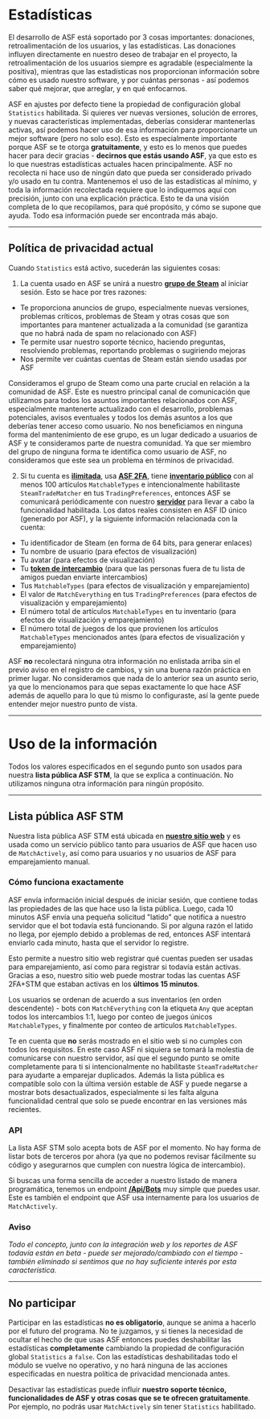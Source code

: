 # Estadísticas

El desarrollo de ASF está soportado por 3 cosas importantes: donaciones, retroalimentación de los usuarios, y las estadísticas. Las donaciones influyen directamente en nuestro deseo de trabajar en el proyecto, la retroalimentación de los usuarios siempre es agradable (especialmente la positiva), mientras que las estadísticas nos proporcionan información sobre cómo es usado nuestro software, y por cuántas personas - así podemos saber qué mejorar, que arreglar, y en qué enfocarnos.

ASF en ajustes por defecto tiene la propiedad de configuración global `Statistics` habilitada. Si quieres ver nuevas versiones, solución de errores, y nuevas características implementadas, deberías considerar mantenerlas activas, así podemos hacer uso de esa información para proporcionarte un mejor software (pero no solo eso). Esto es especialmente importante porque ASF se te otorga **gratuitamente**, y esto es lo menos que puedes hacer para decir gracias - **decirnos que estás usando ASF**, ya que esto es lo que nuestras estadísticas actuales hacen principalmente. ASF no recolecta ni hace uso de ningún dato que pueda ser considerado privado y/o usado en tu contra. Mantenemos el uso de las estadísticas al mínimo, y toda la información recolectada requiere que lo indiquemos aquí con precisión, junto con una explicación práctica. Esto te da una visión completa de lo que recopilamos, para qué propósito, y cómo se supone que ayuda. Todo esa información puede ser encontrada más abajo.

* * *

## Política de privacidad actual

Cuando `Statistics` está activo, sucederán las siguientes cosas:

1. La cuenta usado en ASF se unirá a nuestro **[grupo de Steam](https://steamcommunity.com/gid/103582791440160998)** al iniciar sesión. Esto se hace por tres razones:

* Te proporciona anuncios de grupo, especialmente nuevas versiones, problemas críticos, problemas de Steam y otras cosas que son importantes para mantener actualizada a la comunidad (se garantiza que no habrá nada de spam no relacionado con ASF) 
* Te permite usar nuestro soporte técnico, haciendo preguntas, resolviendo problemas, reportando problemas o sugiriendo mejoras
* Nos permite ver cuántas cuentas de Steam están siendo usadas por ASF

Consideramos el grupo de Steam como una parte crucial en relación a la comunidad de ASF. Este es nuestro principal canal de comunicación que utilizamos para todos los asuntos importantes relacionados con ASF, especialmente mantenerte actualizado con el desarrollo, problemas potenciales, avisos eventuales y todos los demás asuntos a los que deberías tener acceso como usuario. No nos beneficiamos en ninguna forma del mantenimiento de ese grupo, es un lugar dedicado a usuarios de ASF y te consideramos parte de nuestra comunidad. Ya que ser miembro del grupo de ninguna forma te identifica como usuario de ASF, no consideramos que este sea un problema en términos de privacidad.

2. Si tu cuenta es **[ilimitada](https://support.steampowered.com/kb_article.php?ref=3330-IAGK-7663&l=spanish)**, usa **[ASF 2FA](https://github.com/JustArchiNET/ArchiSteamFarm/wiki/Two-factor-authentication-es-es#asf-2fa)**, tiene **[inventario público](https://steamcommunity.com/my/edit/settings)** con al menos 100 artículos `MatchableTypes` e intencionalmente habilitaste `SteamTradeMatcher` en tus `TradingPreferences`, entonces ASF se comunicará periódicamente con nuestro **[servidor](https://asf.justarchi.net)** para llevar a cabo la funcionalidad habilitada. Los datos reales consisten en ASF ID único (generado por ASF), y la siguiente información relacionada con la cuenta:

* Tu identificador de Steam (en forma de 64 bits, para generar enlaces)
* Tu nombre de usuario (para efectos de visualización)
* Tu avatar (para efectos de visualización)
* Tu **[token de intercambio](https://steamcommunity.com/my/tradeoffers/privacy)** (para que las personas fuera de tu lista de amigos puedan enviarte intercambios)
* Tus `MatchableTypes` (para efectos de visualización y emparejamiento)
* El valor de `MatchEverything` en tus `TradingPreferences` (para efectos de visualización y emparejamiento)
* El número total de artículos `MatchableTypes` en tu inventario (para efectos de visualización y emparejamiento)
* El número total de juegos de los que provienen los artículos `MatchableTypes` mencionados antes (para efectos de visualización y emparejamiento)

ASF **no** recolectará ninguna otra información no enlistada arriba sin el previo aviso en el registro de cambios, y sin una buena razón práctica en primer lugar. No consideramos que nada de lo anterior sea un asunto serio, ya que lo mencionamos para que sepas exactamente lo que hace ASF además de aquello para lo que tú mismo lo configuraste, así la gente puede entender mejor nuestro punto de vista.

* * *

# Uso de la información

Todos los valores especificados en el segundo punto son usados para nuestra **lista pública ASF STM**, la que se explica a continuación. No utilizamos ninguna otra información para ningún propósito.

* * *

## Lista pública ASF STM

Nuestra lista pública ASF STM está ubicada en **[nuestro sitio web](https://asf.justarchi.net/STM)** y es usada como un servicio público tanto para usuarios de ASF que hacen uso de `MatchActively`, así como para usuarios y no usuarios de ASF para emparejamiento manual.

### Cómo funciona exactamente

ASF envía información inicial después de iniciar sesión, que contiene todas las propiedades de las que hace uso la lista pública. Luego, cada 10 minutos ASF envía una pequeña solicitud "latido" que notifica a nuestro servidor que el bot todavía está funcionando. Si por alguna razón el latido no llega, por ejemplo debido a problemas de red, entonces ASF intentará enviarlo cada minuto, hasta que el servidor lo registre.

Esto permite a nuestro sitio web registrar qué cuentas pueden ser usadas para emparejamiento, así como para registrar si todavía están activas. Gracias a eso, nuestro sitio web puede mostrar todas las cuentas ASF 2FA+STM que estaban activas en los **últimos 15 minutos**.

Los usuarios se ordenan de acuerdo a sus inventarios (en orden descendente) - bots con `MatchEverything` con la etiqueta `Any` que aceptan todos los intercambios 1:1, luego por conteo de juegos únicos `MatchableTypes`, y finalmente por conteo de artículos `MatchableTypes`.

Te en cuenta que **no** serás mostrado en el sitio web si no cumples con todos los requisitos. En este caso ASF ni siquiera se tomará la molestia de comunicarse con nuestro servidor, así que el segundo punto se omite completamente para ti si intencionalmente no habilitaste `SteamTradeMatcher` para ayudarte a emparejar duplicados. Además la lista pública es compatible solo con la última versión estable de ASF y puede negarse a mostrar bots desactualizados, especialmente si les falta alguna funcionalidad central que solo se puede encontrar en las versiones más recientes.

### API

La lista ASF STM solo acepta bots de ASF por el momento. No hay forma de listar bots de terceros por ahora (ya que no podemos revisar fácilmente su código y asegurarnos que cumplen con nuestra lógica de intercambio).

Si buscas una forma sencilla de acceder a nuestro listado de manera programática, tenemos un endpoint **[/Api/Bots](https://asf.justarchi.net/Api/Bots)** muy simple que puedes usar. Este es también el endpoint que ASF usa internamente para los usuarios de `MatchActively`.

### Aviso

*Todo el concepto, junto con la integración web y los reportes de ASF todavía están en beta - puede ser mejorado/cambiado con el tiempo - también eliminado si sentimos que no hay suficiente interés por esta característica.*

* * *

## No participar

Participar en las estadísticas **no es obligatorio**, aunque se anima a hacerlo por el futuro del programa. No te juzgamos, y si tienes la necesidad de ocultar el hecho de que usas ASF entonces puedes deshabilitar las estadísticas **completamente** cambiando la propiedad de configuración global `Statistics` a `false`. Con las estadísticas deshabilitadas todo el módulo se vuelve no operativo, y no hará ninguna de las acciones especificadas en nuestra política de privacidad mencionada antes.

Desactivar las estadísticas puede influir **nuestro soporte técnico, funcionalidades de ASF y otras cosas que se te ofrecen gratuitamente**. Por ejemplo, no podrás usar `MatchActively` sin tener `Statistics` habilitado.